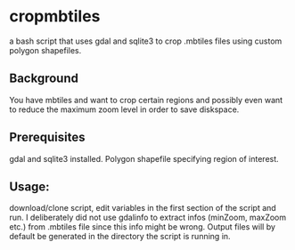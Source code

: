# cropmbtiles
a bash script that uses gdal and sqlite3 to crop .mbtiles files using custom polygon shapefiles.

## Background
You have mbtiles and want to crop certain regions and possibly even want to reduce the maximum zoom level in order to save diskspace. 

## Prerequisites
gdal and sqlite3 installed. Polygon shapefile specifying region of interest.

## Usage:
download/clone script, edit variables in the first section of the script and run. I deliberately did not use gdalinfo to extract infos (minZoom, maxZoom etc.) from .mbtiles file since this info might be wrong. Output files will by default be generated in the directory the script is running in. 
